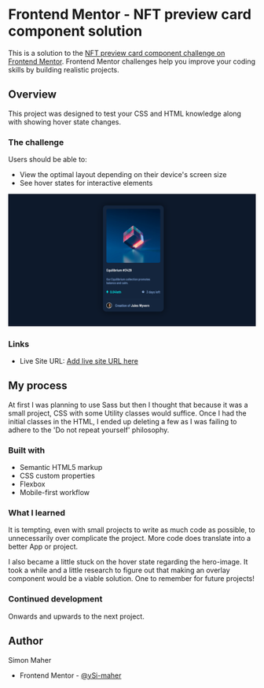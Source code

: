 # Frontend Mentor - NFT preview card component solution

This is a solution to the [NFT preview card component challenge on Frontend Mentor](https://www.frontendmentor.io/challenges/nft-preview-card-component-SbdUL_w0U). Frontend Mentor challenges help you improve your coding skills by building realistic projects. 

## Overview

This project was designed to test your CSS and HTML knowledge along with showing hover state changes.

### The challenge

Users should be able to:

- View the optimal layout depending on their device's screen size
- See hover states for interactive elements

![Preview](NFT-preview.PNG)


### Links

- Live Site URL: [Add live site URL here](https://your-live-site-url.com)

## My process

At first I was planning to use Sass but then I thought that because it was a small project, CSS with some Utility classes would suffice. Once I had the initial classes in the HTML, I ended up deleting a few as I was failing to adhere to the 'Do not repeat yourself' philosophy. 

### Built with

- Semantic HTML5 markup
- CSS custom properties
- Flexbox
- Mobile-first workflow


### What I learned
 
It is tempting, even with small projects to write as much code as possible, to unnecessarily over complicate the project. More code does translate into a better App or project.

I also became a little stuck on the hover state regarding the hero-image. It took a while and a little research to figure out that making an overlay component would be a viable solution. One to remember for future projects!

### Continued development

Onwards and upwards to the next project.

## Author

Simon Maher

- Frontend Mentor - [@ySi-maher](https://www.frontendmentor.io/profile/yourusername)


